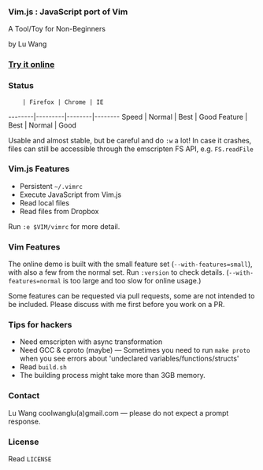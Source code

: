### Vim.js : JavaScript port of Vim

A Tool/Toy for Non-Beginners

by Lu Wang

### [Try it online](http://coolwanglu.github.io/vim.js/web/vim.html)



### Status

        | Firefox | Chrome | IE
--------|---------|--------|--------
Speed   | Normal  | Best   | Good
Feature | Best    | Normal | Good

Usable and almost stable, but be careful and do `:w` a lot!
In case it crashes, files can still be accessible through the emscripten FS API, e.g. `FS.readFile`



### Vim.js Features

- Persistent `~/.vimrc`
- Execute JavaScript from Vim.js 
- Read local files 
- Read files from Dropbox

Run `:e $VIM/vimrc` for more detail.



### Vim Features

The online demo is built with the small feature set (`--with-features=small`), 
with also a few from the normal set.
Run `:version` to check details. 
(`--with-features=normal` is too large and too slow for online usage.)

Some features can be requested via pull requests, some are not intended to be included. 
Please discuss with me first before you work on a PR.



### Tips for hackers

- Need emscripten with async transformation
- Need GCC & cproto (maybe) &mdash; Sometimes you need to run `make proto` when you see errors about 'undeclared variables/functions/structs'
- Read `build.sh`
- The building process might take more than 3GB memory.



### Contact

Lu Wang coolwanglu(a)gmail.com &mdash; please do not expect a prompt response.



### License

Read `LICENSE`



